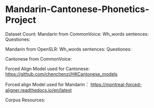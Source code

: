 # Mandarin-Cantonese-Phonetics-Project

Dataset Count:
Mandarin from CommonVoice:
Wh_words sentences:
Questiones:

Mandarin from OpenSLR:
Wh_words sentences:
Questiones:

Cantonese from CommonVoice:














Forced Align Model used for Cantonese:
https://github.com/chenchenzi/HKCantonese_models

Forced align Model used for Mandarin：
https://montreal-forced-aligner.readthedocs.io/en/latest

Corpus Resources:
